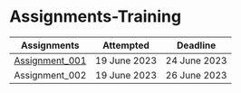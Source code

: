 # Assignments-Training
|Assignments|Attempted|Deadline|
|-----|-----|-----|
|[Assignment_001](https://github.com/navneetguptacse/Assignments-Training/edit/main/README.md)| 19 June 2023|24 June 2023|
|Assignment_002| 19 June 2023|26 June 2023|
